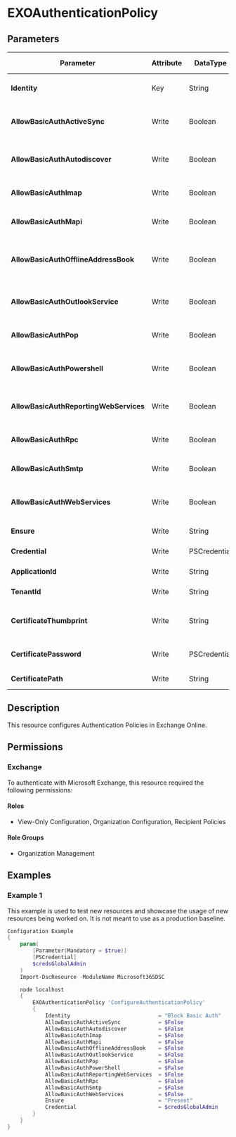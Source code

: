 ﻿# EXOAuthenticationPolicy

## Parameters

| Parameter | Attribute | DataType | Description | Allowed Values |
| --- | --- | --- | --- | --- |
| **Identity** | Key | String | The Identity parameter specifies the authentication policy you want to view or modify. | |
| **AllowBasicAuthActiveSync** | Write | Boolean | The AllowBasicAuthActiveSync switch specifies whether to allow Basic authentication with Exchange Active Sync. | |
| **AllowBasicAuthAutodiscover** | Write | Boolean | The AllowBasicAuthAutodiscover switch specifies whether to allow Basic authentication with Autodiscover. | |
| **AllowBasicAuthImap** | Write | Boolean | The AllowBasicAuthImap switch specifies whether to allow Basic authentication with IMAP. | |
| **AllowBasicAuthMapi** | Write | Boolean | The AllowBasicAuthMapi switch specifies whether to allow Basic authentication with MAPI. | |
| **AllowBasicAuthOfflineAddressBook** | Write | Boolean | The AllowBasicAuthOfflineAddressBook switch specifies whether to allow Basic authentication with Offline Address Books. | |
| **AllowBasicAuthOutlookService** | Write | Boolean | The AllowBasicAuthOutlookService switch specifies whether to allow Basic authentication with the Outlook service. | |
| **AllowBasicAuthPop** | Write | Boolean | The AllowBasicAuthPop switch specifies whether to allow Basic authentication with POP. | |
| **AllowBasicAuthPowershell** | Write | Boolean | The AllowBasicAuthPowerShell switch specifies whether to allow Basic authentication with PowerShell. | |
| **AllowBasicAuthReportingWebServices** | Write | Boolean | The AllowBasicAuthReporting Web Services switch specifies whether to allow Basic authentication with reporting web services. | |
| **AllowBasicAuthRpc** | Write | Boolean | The AllowBasicAuthRpc switch specifies whether to allow Basic authentication with RPC. | |
| **AllowBasicAuthSmtp** | Write | Boolean | The AllowBasicAuthSmtp switch specifies whether to allow Basic authentication with SMTP. | |
| **AllowBasicAuthWebServices** | Write | Boolean | The AllowBasicAuthWebServices switch specifies whether to allow Basic authentication with Exchange Web Services (EWS). | |
| **Ensure** | Write | String | Specify if the authentication Policy should exist or not. | `Present`, `Absent` |
| **Credential** | Write | PSCredential | Credentials of the Exchange Global Admin | |
| **ApplicationId** | Write | String | Id of the Azure Active Directory application to authenticate with. | |
| **TenantId** | Write | String | Id of the Azure Active Directory tenant used for authentication. | |
| **CertificateThumbprint** | Write | String | Thumbprint of the Azure Active Directory application's authentication certificate to use for authentication. | |
| **CertificatePassword** | Write | PSCredential | Username can be made up to anything but password will be used for CertificatePassword | |
| **CertificatePath** | Write | String | Path to certificate used in service principal usually a PFX file. | |

## Description

This resource configures Authentication Policies in Exchange Online.

## Permissions


### Exchange

To authenticate with Microsoft Exchange, this resource required the following permissions:

#### Roles

- View-Only Configuration, Organization Configuration, Recipient Policies

#### Role Groups

- Organization Management

## Examples

### Example 1

This example is used to test new resources and showcase the usage of new resources being worked on.
It is not meant to use as a production baseline.

```powershell
Configuration Example
{
    param(
        [Parameter(Mandatory = $true)]
        [PSCredential]
        $credsGlobalAdmin
    )
    Import-DscResource -ModuleName Microsoft365DSC

    node localhost
    {
        EXOAuthenticationPolicy 'ConfigureAuthenticationPolicy'
        {
            Identity                            = "Block Basic Auth"
            AllowBasicAuthActiveSync            = $False
            AllowBasicAuthAutodiscover          = $False
            AllowBasicAuthImap                  = $False
            AllowBasicAuthMapi                  = $False
            AllowBasicAuthOfflineAddressBook    = $False
            AllowBasicAuthOutlookService        = $False
            AllowBasicAuthPop                   = $False
            AllowBasicAuthPowerShell            = $False
            AllowBasicAuthReportingWebServices  = $False
            AllowBasicAuthRpc                   = $False
            AllowBasicAuthSmtp                  = $False
            AllowBasicAuthWebServices           = $False
            Ensure                              = "Present"
            Credential                          = $credsGlobalAdmin
        }
    }
}
```


